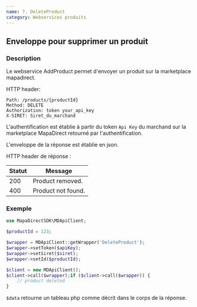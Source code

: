 ```yaml
---
name: 7. DeleteProduct
category: Webservices produits
---
```



## Enveloppe pour supprimer un produit ##


### Description ###

Le webservice AddProduct permet d'envoyer un produit sur la marketplace mapadirect.

HTTP header:

```
Path: /products/{productId}
Method: DELETE
Authorization: token your_api_key
X-SIRET: Siret_du_marchand
```

L'authentification est établie à partir du token `Api Key` du marchand sur la marketplace MapaDirect retourné par l'authentification.

L'enveloppe de la réponse est établie en json.

HTTP header de réponse :

| Statut | Message |
| ------ | ------ |
| 200 | Product removed. |
| 400 | Product not found. |



### Exemple ###

```php
use MapaDirectSDK\MDApiClient;

$productId = 123;

$wrapper = MDApiClient::getWrapper('DeleteProduct');
$wrapper->setToken($apiKey);
$wrapper->setSiret($siret);
$wrapper->setId($productId);

$client = new MDApiClient();
$client->call($wrapper);if ($client->call($wrapper)) {
    // product deleted
}
```

`$data` retourne un tableau php comme décrit dans le corps de la réponse.
